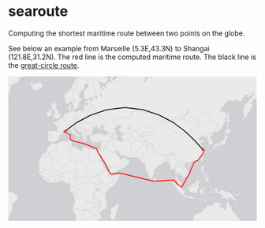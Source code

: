 # searoute
Computing the shortest maritime route between two points on the globe.

See below an example from Marseille (5.3E,43.3N) to Shangai (121.8E,31.2N). The red line is the computed maritime route. The black line is the [great-circle route](https://en.wikipedia.org/wiki/Great-circle_distance).

![From Marseille to Shangai](img/mars_shan.png)


